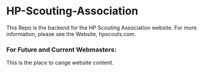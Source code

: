 # HP-Scouting-Association

This Repo is the backend for the HP Scouting Association website. For more information, please see the Website, hpscouts.com.


### For Future and Current Webmasters:

This is the place to cange website content.
